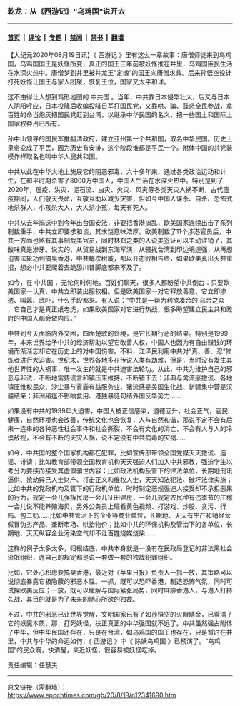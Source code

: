 ### 乾龙：从《西游记》“乌鸡国”说开去

---

#### [首页](../../../..?n12341690) &nbsp;|&nbsp; [评论](../../../../../epoch-comment?n12341690) &nbsp;|&nbsp; [专题](../../../../../epoch-special?n12341690) &nbsp;|&nbsp; [禁闻](../../../../../epoch-news?n12341690) &nbsp;|&nbsp; [禁书](../../../../../books?n12341690) &nbsp;|&nbsp; [翻墙](https://github.com/gfw-breaker/nogfw/blob/master/README.md?n12341690)


<div class="post_content" id="artbody" itemprop="articleBody">
 <!-- article content begin -->
 <p>
  【大纪元2020年08月19日讯】《
  <ok href="https://www.epochtimes.com/gb/tag/%E8%A5%BF%E6%B8%B8%E8%AE%B0.html">
   西游记
  </ok>
  》里有这么一章故事：唐僧师徒来到乌鸡国，乌鸡国国王是妖怪所变，真正的国王三年前被妖怪推在井里，乌鸡国臣民生活在水深火热中。唐僧梦到井里被井龙王“定魂”的国王向唐僧求救。后来孙悟空设计打死妖怪让国王与家人团聚，恢复王位，国家又太平和详。
 </p>
 <p>
  这不由得让人想到鸡形地图的
  <ok href="https://www.epochtimes.com/gb/tag/%E4%B8%AD%E5%85%B1%E5%9B%BD.html">
   中共国
  </ok>
  。当年，中共靠日本侵华壮大，后又与日本人阴阳呼应，日本投降后收编投降日军打国民党，又靠哄、骗、鼓惑全民参战，拿百姓的命当炮灰把国民党赶到台湾，以继承中华民国的名义，把一些国土和国际上国家权益占已所有。
 </p>
 <p>
  孙中山领导的国民军推翻清政府，建立亚州第一个共和国，取名中华民国。历史上皇帝变成了平民，因为历史有安排，这个阶段谁都是平民一个。附体中国的共党装模作样取名也叫中华人民共和国。
 </p>
 <p>
  中共从此在中华大地上施展它的阴恶邪毒，六十多年来，通过各类政治运动和计生，在和平时期杀害了8000万中国人，中国人生活在水深火热中。特别是到了2020年，瘟疫、洪灾、泥石流、虫灾、火灾、风灾等各类天灾人祸不断，古代瘟疫期间，人们敬天畏命，互敬互助以减少灾害，但如今中国人谋杀、自杀、恐怖式地杀群人，小孩杀大人，大人杀小孩，每天有死人。
 </p>
 <p>
  中共从去年搞送中到今年出台国安法，非要把香港搞乱，欧美国家连续出击了系列制裁重手，中共立即要求和谈，其求饶意味浓厚。欧美制裁了11个涉港官员后，中共一方面也煞有其事制裁美官员，同时林郑之类的人说美签证可以主动注销了，其酸味真是渗牙。说实的，从贸易战到东海军演，从骚扰台湾到印边境逞强，从再想迫害法轮功到搞臭香港，中共每次树威，都以丑态败相告终，如果欧美真出灭共重招，想必中共要爬着去跪舔川普脚底都来不及了。
 </p>
 <p>
  如今，在
  <ok href="https://www.epochtimes.com/gb/tag/%E4%B8%AD%E5%85%B1%E5%9B%BD.html">
   中共国
  </ok>
  ，无论何时何地，百姓们聊天，很多人都盼望中共倒台：只要欧美国家一认真，中共立即装出服软相。但是欧美国家一对它释放善意，它立即渗透、叫嚣、武吓，什么手段都来。有人说：“中共是一帮为利欲凑合的
  <ok href="https://www.epochtimes.com/gb/tag/%E4%B9%8C%E5%90%88%E4%B9%8B%E4%BC%97.html">
   乌合之众
  </ok>
  ，它自己才是真正纸老虎，如果欧美国家对它进行热战，很多盼望建立民主共和政府的中国人都会做内应。”
 </p>
 <p>
  中共到今天面临内外交困，四面楚歌的处境，是它长期行恶的结果。特别是1999年，本来世界给予中共的经济帮助以望它改善人权，中国人也因为有自由赚钱的环境而渐渐忘却它在历史上的对中国伤害。不料，江泽民利用中共对“真、善、忍”修炼者进行大迫害。世纪末，世界各地多在传说人类有劫难，但是，当时没有发生其他世界性的大祸事，唯一发生的就是中共迫害法轮功。从此，中共为维护自己的邪恶与非法，不断地需要谎言和镇压来维持，不断错下去：非典与禽流感撒谎、各地镇压维权民众、沙尘暴与雾霾有益服务业、猪流感是美国生化战、新疆集中营是汉疆结亲；非洲猪瘟不影响食用、港独暴徒勾结外国反华势力……
 </p>
 <p>
  如果没有中共的1999年大迫害，中国人被正信感染，道德回升，社会正气，官民健康，自然环境也会改善，传统文化也会恢复，人与自然和谐，那说不定不会有后来一连串的各种恶性社会事件和社会撕裂，不会有文化的消亡，不会有人与人的冷漠敌视，不会有不断的天灾人祸，说不定没有中共病毒的灾祸……
 </p>
 <p>
  如今，中共国的整个国家机构都在犯罪，比如宣传部带领全国党媒天天撒谎、造谣、诽谤；比如教育部带领全国教育机构天天强迫人们加入中共邪教，强迫学生以考分为要挟而接受其虚假骗世内容；比如政法机构及管下的律法单位，长期地刑讯逼供、抢劫异己人士财产、打击正义和维权人士，天天知法犯法、破坏法律实施；比如中共的党政机构及管下的行政机单位，时时制定恶规强迫人接受却不承担恶果的行为，规定一会儿强拆民房一会儿征田建房，一会儿规定农民种有违季节的庄稼一会儿说不能养殖海贝，另外公务员上班看黄色视频、打游戏、炒股、贪污、行贿、包二奶……比如中共管治下的企业等商业单位，长期地、天天有生产和销经营假冒伪劣产品、垄断市场、哄抬物价；比如中共的环保机构及管治下的各单位，长期地、天天纵容企业污染空气却不让百姓烧媒烧柴……
 </p>
 <p>
  这样的例子太多太多，归根结底，中共本身就是一没有在民政局登记的非法黑社会流氓组织，连自己的规定都是说一套做一套的独裁犯罪组织。
 </p>
 <p>
  比如，它处心积虑要搞臭香港，最近对《苹果日报》负责人一抓一放，其策略可以说彻底暴露它极隐蔽的邪恶本性。一抓，既可以恐吓香港，制造恐怖气氛，同时可试探欧美反应；一放，既可以缓解与国际紧张局势，同时麻痹香港人，与港人打持久战，其目的就是为了未来的随心所欲的独裁。
 </p>
 <p>
  不过，中共的邪恶已让世界觉醒，文明国家已有了如孙悟空的火眼睛金，已看清了它的妖魔本质，那，打死妖怪，扶正真正的中华强国就不远了。中共虽然强占附体了中华，但中华民国还存在，只是在台湾，如乌鸡国的国王也存在，只是暂时在井里，中共与中华的命运如何，《
  <ok href="https://www.epochtimes.com/gb/tag/%E8%A5%BF%E6%B8%B8%E8%AE%B0.html">
   西游记
  </ok>
  》中《
  <ok href="https://www.epochtimes.com/gb/tag/%E9%99%A4%E5%A6%96%E4%B9%8C%E9%B8%A1%E5%9B%BD.html">
   除妖乌鸡国
  </ok>
  》已预演了。“乌鸡国”的民众啊，快清醒，亲近妖怪，很容易被妖怪吃掉。
 </p>
 <p>
  责任编辑：任慧夫
 </p>
 <!-- article content end -->
 <div id="below_article_ad">
 </div>
</div>


---

原文链接（需翻墙）：https://www.epochtimes.com/gb/20/8/19/n12341690.htm